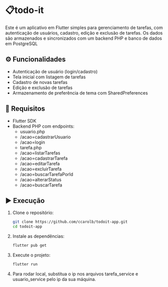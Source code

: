 # 📋todo-it

Este é um aplicativo em Flutter simples para gerenciamento de tarefas, com autenticação de usuários, cadastro, edição e exclusão de tarefas. Os dados são armazenados e sincronizados com um backend PHP e banco de dados em PostgreSQL

## ⚙️ Funcionalidades

- Autenticação de usuário (login/cadastro)
- Tela inicial com listagem de tarefas
- Cadastro de novas tarefas
- Edição e exclusão de tarefas
- Armazenamento de preferência de tema com SharedPreferences

## 🧪 Requisitos

- Flutter SDK
- Backend PHP com endpoints:
  - usuario.php
   - /acao=cadastrarUsuario
   - /acao=login
  - tarefa.php
   - /acao=listarTarefas
   - /acao=cadastrarTarefa
   - /acao=editarTarefa
   - /acao=excluirTarefa
   - /acao=buscarTarefaPorId
   - /acao=alterarStatus
   - /acao=buscarTarefa

## ▶️ Execução

1. Clone o repositório:
   ```bash
   git clone https://github.com/ccarolb/todoit-app.git
   cd todoit-app
   ```

2. Instale as dependências:
   ```bash
   flutter pub get
   ```

3. Execute o projeto:
   ```bash
   flutter run
   ```

4. Para rodar local, substitua o ip nos arquivos tarefa_service e usuario_service pelo ip da sua máquina.
